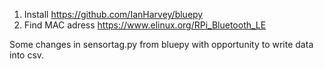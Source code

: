 1. Install https://github.com/IanHarvey/bluepy
2. Find MAC adress https://www.elinux.org/RPi_Bluetooth_LE

Some changes in sensortag.py from bluepy with opportunity to write data into csv. 



